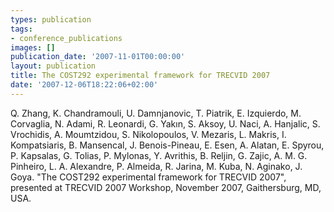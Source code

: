 ```yaml
---
types: publication
tags:
- conference_publications
images: []
publication_date: '2007-11-01T00:00:00'
layout: publication
title: The COST292 experimental framework for TRECVID 2007
date: '2007-12-06T18:22:06+02:00'
---
```

<p>Q. Zhang, K. Chandramouli, U. Damnjanovic, T. Piatrik, E. Izquierdo, M. Corvaglia, N. Adami, R. Leonardi, G. Yakın, S. Aksoy, U. Naci, A. Hanjalic, S. Vrochidis, A. Moumtzidou, S. Nikolopoulos, V. Mezaris, L. Makris, I. Kompatsiaris, B. Mansencal, J. Benois-Pineau, E. Esen, A. Alatan, E. Spyrou, P. Kapsalas, G. Tolias, P. Mylonas, Y. Avrithis, B. Reljin, G. Zajic, A. M. G. Pinheiro, L. A. Alexandre, P. Almeida, R. Jarina, M. Kuba, N. Aginako, J. Goya. &quot;The COST292 experimental framework for TRECVID 2007&quot;, presented at TRECVID 2007 Workshop, November 2007, Gaithersburg, MD, USA. <a href="/files/trecvid07_cost292.pdf"><img align="top" alt="" border="0" src="/files/pdf/pdf.png" /></a></p>
